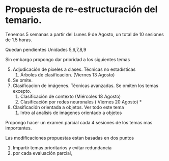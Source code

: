 # Propuesta de  re-estructuración del temario.



Tenemos 5 semanas a partir del Lunes 9 de Agosto, un total de 10 sesiones de 1.5 horas.

Quedan pendientes Unidades 5,6,7,8,9

Sin embargo propongo dar prioridad a los siguientes temas

5. Adjudicación de pixeles a clases. Técnicas no estadísticas
   1. Árboles de clasificación. (Viernes 13 Agosto)
6. Se omite.
7. Clasificacion de imágenes. Técnicas avanzadas. Se omiten los temas excepto.
   1. Clasificación de contexto (Miércoles 18 Agosto)
   2. Clasificación por redes neuronales ( Viernes 20 Agosto) * 
8. Clasificación orientada a objetos. Ver todo este tema
   1. Intro al analisis de imágenes orientado a objetos



Propongo hacer un examen parcial cada 4 sesiones de los temas mas importantes.





Las modificaciones propuestas estan basadas en dos puntos

1. Impartir temas prioritarios y evitar redundancia
2. por cada evaluación parcial, 



